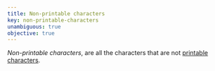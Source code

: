 ```yaml
---
title: Non-printable characters
key: non-printable-characters
unambiguous: true
objective: true
---
```


_Non-printable characters_, are all the characters that are not [printable characters](#printable-characters).
